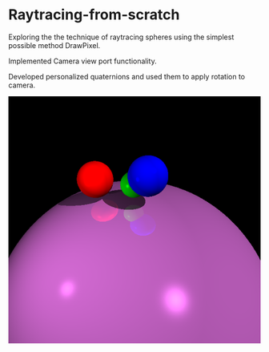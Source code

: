 # Raytracing-from-scratch

Exploring the the technique of raytracing spheres using the simplest possible method DrawPixel.

Implemented Camera view port functionality.

Developed personalized quaternions and used them to apply rotation to camera.

![Image 0](https://github.com/iamnexxed/Raytracing-from-scratch/blob/main/images/RT1.png)
